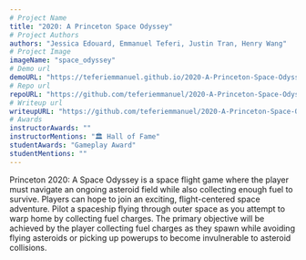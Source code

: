 ```yaml
---
# Project Name
title: "2020: A Princeton Space Odyssey"
# Project Authors
authors: "Jessica Edouard, Emmanuel Teferi, Justin Tran, Henry Wang"
# Project Image
imageName: "space_odyssey"
# Demo url
demoURL: "https://teferiemmanuel.github.io/2020-A-Princeton-Space-Odyssey/"
# Repo url
repoURL: "https://github.com/teferiemmanuel/2020-A-Princeton-Space-Odyssey"
# Writeup url
writeupURL: "https://github.com/teferiemmanuel/2020-A-Princeton-Space-Odyssey/blob/master/FinalWriteup.pdf"
# Awards
instructorAwards: ""
instructorMentions: "🏛️ Hall of Fame"
studentAwards: "Gameplay Award"
studentMentions: ""
---
```

Princeton 2020: A Space Odyssey is a space flight game where the player must navigate an ongoing asteroid field while also collecting enough fuel to survive. Players can hope to join an exciting, flight-centered space adventure. Pilot a spaceship flying through outer space as you attempt to warp home by collecting fuel charges. The primary objective will be achieved by the player collecting fuel charges as they spawn while avoiding flying asteroids or picking up powerups to become invulnerable to asteroid collisions.
